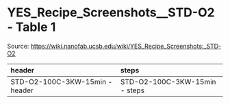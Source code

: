 # YES_Recipe_Screenshots__STD-O2 - Table 1

Source: https://wiki.nanofab.ucsb.edu/wiki/YES_Recipe_Screenshots:_STD-O2

| header                         | steps                         |
|:-------------------------------|:------------------------------|
| STD-O2-100C-3KW-15min - header | STD-O2-100C-3KW-15min - steps |
